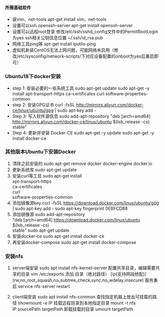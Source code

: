 #### 所需基础软件
* 装vim、net-tools apt-get install vim，net-tools
* 设置可以ssh
openssh-server apt-get install openssh-server
* 设置可以远程root登录
修改/etc/ssh/sshd_config文件中的PermitRootLogin为yes
ssh相关公钥信息位置 ~/.ssh/id_rsa.pub
* 网络工具ping等
apt-get install iputils-ping
* 虚拟机新装CentOS无法上网问题，可能网络未启用（修改/etc/sysconfig/network-scripts/下对应设备配置的onboot为yes后重启即可）

### Ubuntu18下docker安装
* step 1: 安装必要的一些系统工具
sudo apt-get update
sudo apt-get -y install apt-transport-https ca-certificates curl software-properties-common
* step 2: 安装GPG证书
curl -fsSL http://mirrors.aliyun.com/docker-ce/linux/ubuntu/gpg | sudo apt-key add -
* Step 3: 写入软件源信息
sudo add-apt-repository "deb [arch=amd64] http://mirrors.aliyun.com/docker-ce/linux/ubuntu $(lsb_release -cs) stable"
* Step 4: 更新并安装 Docker-CE
sudo apt-get -y update
sudo apt-get -y install docker-ce

### 其他版本Ubuntu下安装Docker
1. 清除之前安装的
sudo apt-get remove docker docker-engine docker.io
2. 更新系统库
sudo apt-get update
3. 安装curl等工具
sudo apt-get install \
    apt-transport-https \
    ca-certificates \
    curl \
    software-properties-common
4. 添加镜像源key
curl -fsSL https://download.docker.com/linux/ubuntu/gpg | sudo apt-key add -
sudo apt-key fingerprint 0EBFCD88
5. 添加镜像源
sudo add-apt-repository \
   "deb [arch=amd64] https://download.docker.com/linux/ubuntu \
   $(lsb_release -cs) \
   stable"
sudo apt-get update
6. 安装docker-ce
sudo apt-get install docker-ce
7. 再安装docker-compose
sudo apt-get install docker-compose

### 安装nfs
1. server端安装
sudo apt install nfs-kernel-server
配置共享目录，编辑需要共享的目录
vim /etc/exports
添加 目录（绝对路径） 
[ip(支持网段统配)] (rw,no_root_squash,no_subtree_check,sync,no_wdelay,insecure)
服务重启    service nfs-server restart

2. client端安装
sudo apt install nfs-common
查找指定机器上放出可挂载的路径
showmount -e IP
挂载远程目录到本地指定目录
mount -t nfs IP:sourcePath  targetPath
卸载挂载的目录
umount targetPath
